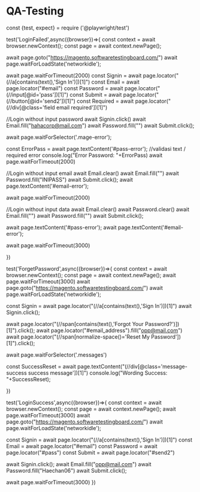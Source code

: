 # QA-Testing

const {test, expect} = require ('@playwright/test')

test('LoginFailed',async({browser})=>{
    const context = await browser.newContext();
    const page = await context.newPage();

  await page.goto("https://magento.softwaretestingboard.com/")
  await page.waitForLoadState('networkidle');

  await page.waitForTimeout(2000)
    const Signin = await page.locator("(//a[contains(text(),'Sign In')])[1]")
    const Email = await page.locator("#email")
    const Password = await page.locator("(//input[@id='pass'])[1]")
    const Submit = await page.locator("(//button[@id='send2'])[1]")
    const Required = await page.locator("(//div[@class='field email required'])[1]")

  //Login without input password
    await Signin.click()
    await Email.fill("hahacorp@mail.com")
    await Password.fill("")
    await Submit.click();

   await page.waitForSelector('.mage-error');
   
   const ErrorPass = await page.textContent('#pass-error'); //validasi text / required error
    console.log("Error Password: "+ErrorPass) 
    await page.waitForTimeout(2000)

  //Login without input email
    await Email.clear()
    await Email.fill("")
    await Password.fill("INIPASS")
    await Submit.click();
    await page.textContent('#email-error');
    
  await page.waitForTimeout(2000)

   //Login without input data
    await Email.clear()
    await Password.clear()
    await Email.fill("")
    await Password.fill("")
    await Submit.click();

   await page.textContent('#pass-error');
   await page.textContent('#email-error');
   
await page.waitForTimeout(3000)
   
})

test('ForgetPassword',async({browser})=>{
    const context = await browser.newContext();
    const page = await context.newPage();
    await page.waitForTimeout(3000)
    await page.goto("https://magento.softwaretestingboard.com/")
    await page.waitForLoadState('networkidle');

  const Signin = await page.locator("(//a[contains(text(),'Sign In')])[1]")
   await Signin.click();

  await page.locator("(//span[contains(text(),'Forgot Your Password?')])[1]").click();
   await page.locator("#email_address").fill("opp@mail.com")
  await page.locator("(//span[normalize-space()='Reset My Password'])[1]").click();

   await page.waitForSelector('.messages')

  const SuccessReset = await page.textContent("(//div[@class='message-success success message'])[1]")
    console.log("Wording Success: "+SuccessReset);

})

test('LoginSuccess',async({browser})=>{
    const context = await browser.newContext();
    const page = await context.newPage();
    await page.waitForTimeout(3000)
    await page.goto("https://magento.softwaretestingboard.com/")
    await page.waitForLoadState('networkidle');
    
  const Signin = await page.locator("(//a[contains(text(),'Sign In')])[1]")
    const Email = await page.locator("#email")
    const Password = await page.locator("#pass")
    const Submit = await page.locator("#send2")
    
   
  await Signin.click();
    await Email.fill("opp@mail.com")
    await Password.fill("Haechan06")
    await Submit.click();
    
   await page.waitForTimeout(3000)
})
